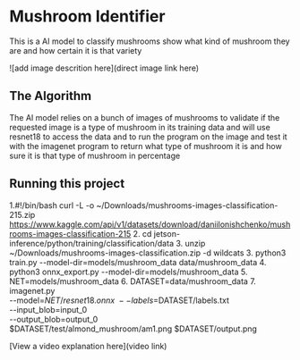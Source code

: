 # Mushroom Identifier
 
 This is a AI model to classify mushrooms show what kind of mushroom they are and how certain it is that variety

![add image descrition here](direct image link here)

## The Algorithm

The AI model relies on a bunch of images of mushrooms to validate if the requested image is a type of mushroom in its training data and will use resnet18 to access the data and to run the program on the image and test it with the imagenet program to return what type of mushroom it is and how sure it is that type of mushroom in percentage

## Running this project

1.#!/bin/bash
curl -L -o ~/Downloads/mushrooms-images-classification-215.zip\
  https://www.kaggle.com/api/v1/datasets/download/daniilonishchenko/mushrooms-images-classification-215
2. cd jetson-inference/python/training/classification/data
3. unzip ~/Downloads/mushrooms-images-classification.zip -d wildcats
3. python3 train.py --model-dir=models/mushroom_data data/mushroom_data
4. python3 onnx_export.py --model-dir=models/mushroom_data
5. NET=models/mushroom_data
6. DATASET=data/mushroom_data
7. imagenet.py \
  --model=$NET/resnet18.onnx \
  --labels=$DATASET/labels.txt \
  --input_blob=input_0 \
  --output_blob=output_0 \
  $DATASET/test/almond_mushroom/am1.png $DATASET/output.png

[View a video explanation here](video link)
